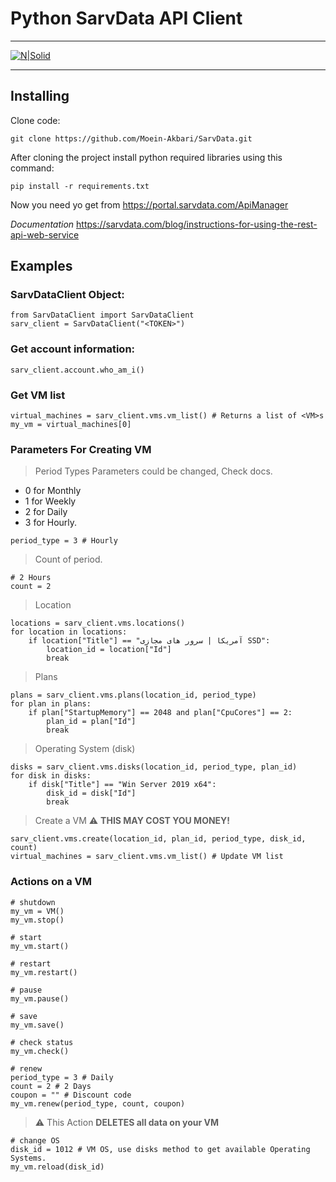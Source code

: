 # Python SarvData API Client
---
[![N|Solid](https://sarvdata.com/blog/wp-content/uploads/2022/02/main-web-update.png)](https://sarvdata.com/)


---

## Installing
Clone code:
```
git clone https://github.com/Moein-Akbari/SarvData.git
```
After cloning the project install python required libraries using this command:
```
pip install -r requirements.txt
```

Now you need yo get **<TOKEN>** from https://portal.sarvdata.com/ApiManager

_Documentation_ https://sarvdata.com/blog/instructions-for-using-the-rest-api-web-service

## Examples

### SarvDataClient Object:
```
from SarvDataClient import SarvDataClient
sarv_client = SarvDataClient("<TOKEN>")
```
### Get account information:
```
sarv_client.account.who_am_i()
```
### Get VM list
```
virtual_machines = sarv_client.vms.vm_list() # Returns a list of <VM>s
my_vm = virtual_machines[0]
```
### Parameters For Creating VM
> Period Types
 Parameters could be changed, Check docs.
* 0 for Monthly
* 1 for Weekly
* 2 for Daily 
* 3 for Hourly. 
```
period_type = 3 # Hourly
```
> Count of period.
```
# 2 Hours
count = 2
```
> Location
```
locations = sarv_client.vms.locations()
for location in locations:
    if location["Title"] == "آمریکا | سرور های مجازی SSD":
        location_id = location["Id"]
        break
```
> Plans 
```
plans = sarv_client.vms.plans(location_id, period_type)
for plan in plans:
    if plan["StartupMemory"] == 2048 and plan["CpuCores"] == 2:
        plan_id = plan["Id"]
        break
```
> Operating System (disk)
```
disks = sarv_client.vms.disks(location_id, period_type, plan_id)
for disk in disks:
    if disk["Title"] == "Win Server 2019 x64":
        disk_id = disk["Id"]
        break
```
> Create a VM 
:warning: **THIS MAY COST YOU MONEY!**
```
sarv_client.vms.create(location_id, plan_id, period_type, disk_id, count)
virtual_machines = sarv_client.vms.vm_list() # Update VM list
```

### Actions on a VM
```
# shutdown
my_vm = VM()
my_vm.stop()

# start
my_vm.start()

# restart
my_vm.restart()

# pause
my_vm.pause()

# save
my_vm.save()

# check status
my_vm.check()

# renew
period_type = 3 # Daily
count = 2 # 2 Days
coupon = "" # Discount code
my_vm.renew(period_type, count, coupon)
```
> :warning:  This Action **DELETES all data on your VM**
```
# change OS
disk_id = 1012 # VM OS, use disks method to get available Operating Systems.
my_vm.reload(disk_id)
```
